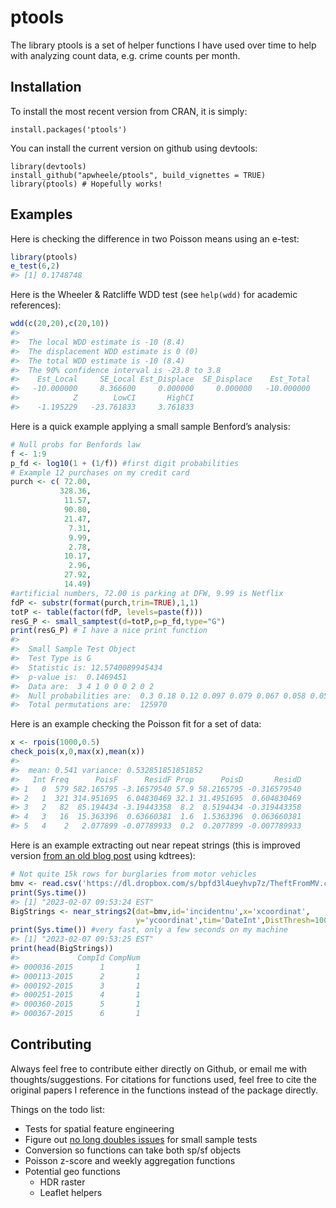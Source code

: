 
<!-- README.md is generated from README.Rmd. Please edit that file -->

# ptools

<!-- badges: start -->
<!-- badges: end -->

The library ptools is a set of helper functions I have used over time to
help with analyzing count data, e.g. crime counts per month.

## Installation

To install the most recent version from CRAN, it is simply:

    install.packages('ptools')

You can install the current version on github using devtools:

    library(devtools)
    install_github("apwheele/ptools", build_vignettes = TRUE)
    library(ptools) # Hopefully works!

## Examples

Here is checking the difference in two Poisson means using an e-test:

``` r
library(ptools)
e_test(6,2)
#> [1] 0.1748748
```

Here is the Wheeler & Ratcliffe WDD test (see `help(wdd)` for academic
references):

``` r
wdd(c(20,20),c(20,10))
#> 
#>  The local WDD estimate is -10 (8.4)
#>  The displacement WDD estimate is 0 (0)
#>  The total WDD estimate is -10 (8.4)
#>  The 90% confidence interval is -23.8 to 3.8
#>    Est_Local     SE_Local Est_Displace  SE_Displace    Est_Total     SE_Total 
#>   -10.000000     8.366600     0.000000     0.000000   -10.000000     8.366600 
#>            Z        LowCI       HighCI 
#>    -1.195229   -23.761833     3.761833
```

Here is a quick example applying a small sample Benford’s analysis:

``` r
# Null probs for Benfords law
f <- 1:9
p_fd <- log10(1 + (1/f)) #first digit probabilities
# Example 12 purchases on my credit card
purch <- c( 72.00,
           328.36,
            11.57,
            90.80,
            21.47,
             7.31,
             9.99,
             2.78,
            10.17,
             2.96,
            27.92,
            14.49)
#artificial numbers, 72.00 is parking at DFW, 9.99 is Netflix
fdP <- substr(format(purch,trim=TRUE),1,1)
totP <- table(factor(fdP, levels=paste(f)))
resG_P <- small_samptest(d=totP,p=p_fd,type="G")
print(resG_P) # I have a nice print function
#> 
#>  Small Sample Test Object 
#>  Test Type is G 
#>  Statistic is: 12.5740089945434 
#>  p-value is:  0.1469451  
#>  Data are:  3 4 1 0 0 0 2 0 2 
#>  Null probabilities are:  0.3 0.18 0.12 0.097 0.079 0.067 0.058 0.051 0.046 
#>  Total permutations are:  125970
```

Here is an example checking the Poisson fit for a set of data:

``` r
x <- rpois(1000,0.5)
check_pois(x,0,max(x),mean(x))
#> 
#>  mean: 0.541 variance: 0.532851851851852
#>   Int Freq      PoisF      ResidF Prop      PoisD       ResidD
#> 1   0  579 582.165795 -3.16579540 57.9 58.2165795 -0.316579540
#> 2   1  321 314.951695  6.04830469 32.1 31.4951695  0.604830469
#> 3   2   82  85.194434 -3.19443358  8.2  8.5194434 -0.319443358
#> 4   3   16  15.363396  0.63660381  1.6  1.5363396  0.063660381
#> 5   4    2   2.077899 -0.07789933  0.2  0.2077899 -0.007789933
```

Here is an example extracting out near repeat strings (this is improved
version [from an old blog
post](https://andrewpwheeler.com/2017/04/12/identifying-near-repeat-crime-strings-in-r-or-python/)
using kdtrees):

``` r
# Not quite 15k rows for burglaries from motor vehicles
bmv <- read.csv('https://dl.dropbox.com/s/bpfd3l4ueyhvp7z/TheftFromMV.csv?dl=0')
print(Sys.time()) 
#> [1] "2023-02-07 09:53:24 EST"
BigStrings <- near_strings2(dat=bmv,id='incidentnu',x='xcoordinat',
                            y='ycoordinat',tim='DateInt',DistThresh=1000,TimeThresh=3)
print(Sys.time()) #very fast, only a few seconds on my machine
#> [1] "2023-02-07 09:53:25 EST"
print(head(BigStrings))
#>             CompId CompNum
#> 000036-2015      1       1
#> 000113-2015      2       1
#> 000192-2015      3       1
#> 000251-2015      4       1
#> 000360-2015      5       1
#> 000367-2015      6       1
```

## Contributing

Always feel free to contribute either directly on Github, or email me
with thoughts/suggestions. For citations for functions used, feel free
to cite the original papers I reference in the functions instead of the
package directly.

Things on the todo list:

-   Tests for spatial feature engineering
-   Figure out [no long doubles
    issues](https://andrewpwheeler.com/2022/07/22/my-journey-submitting-to-cran/)
    for small sample tests
-   Conversion so functions can take both sp/sf objects
-   Poisson z-score and weekly aggregation functions
-   Potential geo functions
    -   HDR raster
    -   Leaflet helpers
